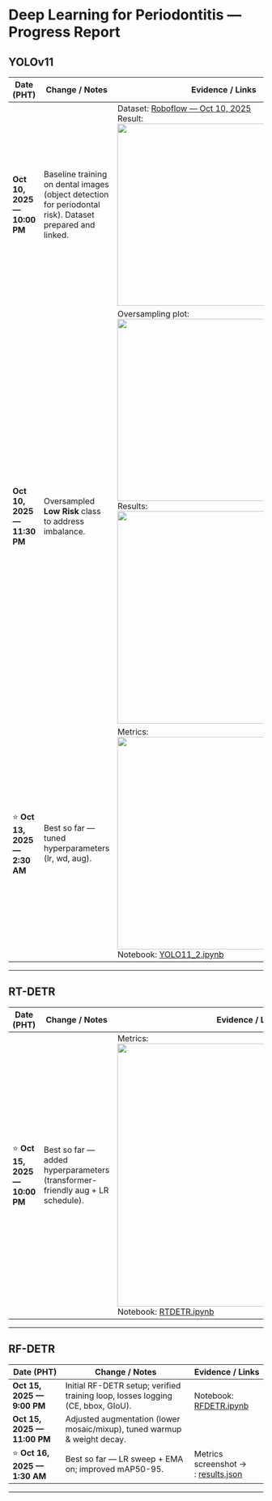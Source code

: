 # Deep Learning for Periodontitis — Progress Report

## YOLOv11

| Date (PHT) | Change / Notes | Evidence / Links |
|---|---|---|
| **Oct 10, 2025 — 10:00 PM** | Baseline training on dental images (object detection for periodontal risk). Dataset prepared and linked. | Dataset: [Roboflow — Oct 10, 2025](https://app.roboflow.com/team-17/data-aug-eqsa6/5) <br> Result: <br><img src="https://github.com/user-attachments/assets/5a60111b-8c84-49f4-93d3-3364e560ce91" width="360"> |
| **Oct 10, 2025 — 11:30 PM** | Oversampled **Low Risk** class to address imbalance. | Oversampling plot: <br><img src="https://github.com/user-attachments/assets/8674b2e3-5093-48a6-a286-cbc8265063ca" width="360"> <br> Results: <br><img src="https://github.com/user-attachments/assets/d2cb047d-d9ec-4626-bc87-a6c4b22f935b" width="420"> |
| ⭐ **Oct 13, 2025 — 2:30 AM** | Best so far — tuned hyperparameters (lr, wd, aug). | Metrics: <br><img src="https://github.com/user-attachments/assets/b88406df-abc5-4f58-9e46-9d73c91a2777" width="420"> <br> Notebook: [YOLO11_2.ipynb](https://github.com/Jhill-Cabos/Deep_learning_periodontitits/blob/main/YOLO11_2.ipynb) |

---

## RT-DETR

| Date (PHT) | Change / Notes | Evidence / Links |
|---|---|---|
| ⭐ **Oct 15, 2025 — 10:00 PM** | Best so far — added hyperparameters (transformer-friendly aug + LR schedule). | Metrics: <br><img src="https://github.com/user-attachments/assets/9ecc334b-5ec6-4603-a4ff-abaeb957513e" width="520"> <br> Notebook: [RTDETR.ipynb](https://github.com/Jhill-Cabos/Deep_learning_periodontitits/blob/main/RTDETR.ipynb) |

---

## RF-DETR

| Date (PHT) | Change / Notes | Evidence / Links |
|---|---|---|
| **Oct 15, 2025 — 9:00 PM** | Initial RF-DETR setup; verified training loop, losses logging (CE, bbox, GIoU). | <br> Notebook: [RFDETR.ipynb](https://github.com/Jhill-Cabos/Deep_learning_periodontitits/blob/main/RFDETR.ipynb) |
| **Oct 15, 2025 — 11:00 PM** | Adjusted augmentation (lower mosaic/mixup), tuned warmup & weight decay. |
| ⭐ **Oct 16, 2025 — 1:30 AM** | Best so far — LR sweep + EMA on; improved mAP50-95. | Metrics screenshot → <br>: [results.json](https://github.com/Jhill-Cabos/Deep_learning_periodontitits/blob/main/results.json) <br>


---

